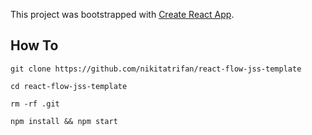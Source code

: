 This project was bootstrapped with [Create React App](https://github.com/facebookincubator/create-react-app).

## How To

`git clone https://github.com/nikitatrifan/react-flow-jss-template`

`cd react-flow-jss-template`

`rm -rf .git`

`npm install && npm start`
